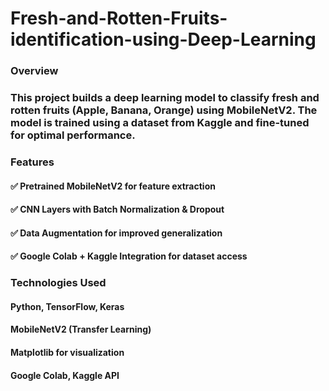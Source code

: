 # Fresh-and-Rotten-Fruits-identification-using-Deep-Learning


### Overview
### This project builds a deep learning model to classify fresh and rotten fruits (Apple, Banana, Orange) using MobileNetV2. The model is trained using a dataset from Kaggle and fine-tuned for optimal performance.

### Features
#### ✅ Pretrained MobileNetV2 for feature extraction
#### ✅ CNN Layers with Batch Normalization & Dropout
#### ✅ Data Augmentation for improved generalization
#### ✅ Google Colab + Kaggle Integration for dataset access

### Technologies Used
#### Python, TensorFlow, Keras
#### MobileNetV2 (Transfer Learning)
#### Matplotlib for visualization
#### Google Colab, Kaggle API
